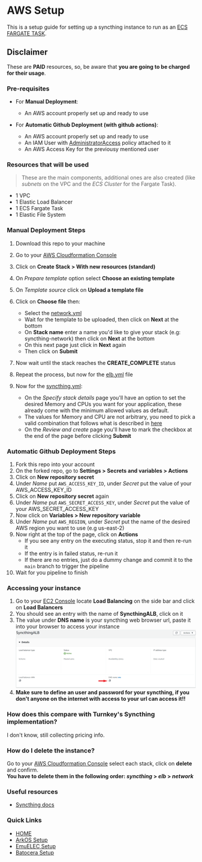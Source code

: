 # AWS Setup #

This is a setup guide for setting up a syncthing instance to run as an [ECS FARGATE TASK](https://docs.aws.amazon.com/AmazonECS/latest/developerguide/AWS_Fargate.html).


## Disclaimer
These are **PAID** resources, so, be aware that **you are going to be charged for their usage**.

### Pre-requisites 
- For **Manual Deployment**:
    - An AWS account properly set up and ready to use

- For **Automatic Github Deployment (with github actions)**:
    - An AWS account properly set up and ready to use
    - An IAM User with [AdministratorAccess](https://docs.aws.amazon.com/aws-managed-policy/latest/reference/AdministratorAccess.html) policy attached to it
    - An AWS Access Key for the previousy mentioned user
    
### Resources that will be used
> These are the main components, additional ones are also created (like _subnets_ on the VPC and the _ECS Cluster_ for the Fargate Task).
- 1 VPC
- 1 Elastic Load Balancer
- 1 ECS Fargate Task
- 1 Elastic File System

### Manual Deployment Steps
1. Download this repo to your machine
2. Go to your [AWS Cloudformation Console](https://console.aws.amazon.com/cloudformation/home)
3. Click on **Create Stack > With new resources (standard)**
4. On _Prepare template_ option select **Choose an existing template**
5. On _Template source_ click on **Upload a template file**
6. Click on **Choose file** then:
    * Select the [network.yml](templates/network.yml)
    * Wait for the template to be uploaded, then click on **Next** at the bottom
    * On **Stack name** enter a name you'd like to give your stack (e.g: syncthing-network) then click on **Next** at the bottom
    * On this next page just click in **Next** again
    * Then click on **Submit**
7. Now wait until the stack reaches the **CREATE_COMPLETE** status
8. Repeat the process, but now for the [elb.yml](templates/elb.yml) file
9. Now for the [syncthing.yml](templates/syncthing.yml):
    
    * On the _Specify stack details_ page you'll have an option to set the desired Memory and CPUs you want for your application, these already come with the minimum allowed values as default.
    * The values for Memory and CPU are not arbitrary, you need to pick a valid combination that follows what is described in [here](https://docs.aws.amazon.com/AmazonECS/latest/developerguide/task_definition_parameters.html#task_size)
    * On the _Review and create_ page you'll have to mark the checkbox at the end of the page before clicking **Submit**

### Automatic Github Deployment Steps
1. Fork this repo into your account
2. On the forked repo, go to **Settings > Secrets and variables > Actions**
3. Click on **New repository secret**
4. Under _Name_ put `AWS_ACCESS_KEY_ID`, under _Secret_ put the value of your AWS_ACCESS_KEY_ID
5. Click on **New repository secret** again
6. Under _Name_ put `AWS_SECRET_ACCESS_KEY`, under _Secret_ put the value of your AWS_SECRET_ACCESS_KEY
7. Now click on **Variables > New repository variable**
8. Under _Name_ put `AWS_REGION`, under _Secret_ put the name of the desired AWS region you want to use (e.g us-east-2)
9. Now right at the top of the page, click on **Actions**
    * If you see any entry on the executing status, stop it and then re-run it
    * If the entry is in failed status, re-run it
    * If there are no entries, just do a dummy change and commit it to the `main` branch to trigger the pipeline
10. Wait for you pipeline to finish


### Accessing your instance
1. Go to your [EC2 Console](https://console.aws.amazon.com/ec2) locate **Load Balancing** on the side bar and click on **Load Balancers**
2. You should see an entry with the name of **SyncthingALB**, click on it
3. The value under **DNS name** is your syncthing web browser url, paste it into your browser to access your instance ![1](imgs/1.png)
5. **Make sure to define an user and password for your syncthing, if you don't anyone on the internet with access to your url can access it!!**

### How does this compare with Turnkey's Syncthing implementation?
I don't know, still collecting pricing info.

### How do I delete the instance?
Go to your [AWS Cloudformation Console](https://console.aws.amazon.com/cloudformation/home) select each stack, click on **delete** and confirm.  
**You have to delete them in the following order: _syncthing_ > _elb_ > _network_**
### Useful resources
- [Syncthing docs](https://docs.syncthing.net/)

### Quick Links
- [HOME](/README.md)
- [ArkOS Setup](/setups/arkos/README.md)
- [EmuELEC Setup](/setups/emuelec/README.md)
- [Batocera Setup](/setups/batocera/README.md)
